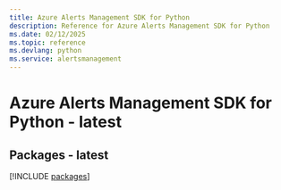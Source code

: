 ```yaml
---
title: Azure Alerts Management SDK for Python
description: Reference for Azure Alerts Management SDK for Python
ms.date: 02/12/2025
ms.topic: reference
ms.devlang: python
ms.service: alertsmanagement
---
```

# Azure Alerts Management SDK for Python - latest
## Packages - latest
[!INCLUDE [packages](alerts-management-index.md)]
